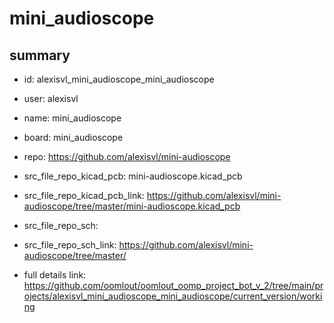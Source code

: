 # mini_audioscope
 
## summary 
* id: alexisvl_mini_audioscope_mini_audioscope
* user: alexisvl
* name: mini_audioscope
* board: mini_audioscope
* repo: https://github.com/alexisvl/mini-audioscope
* src_file_repo_kicad_pcb: mini-audioscope.kicad_pcb
* src_file_repo_kicad_pcb_link: https://github.com/alexisvl/mini-audioscope/tree/master/mini-audioscope.kicad_pcb


* src_file_repo_sch: 
* src_file_repo_sch_link: https://github.com/alexisvl/mini-audioscope/tree/master/
* full details link: https://github.com/oomlout/oomlout_oomp_project_bot_v_2/tree/main/projects/alexisvl_mini_audioscope_mini_audioscope/current_version/working  







